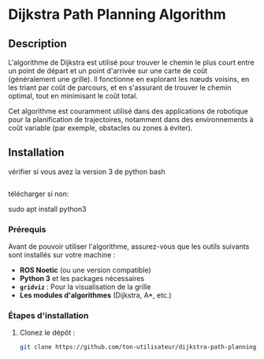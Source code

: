 # Dijkstra Path Planning Algorithm

## Description

L'algorithme de Dijkstra est utilisé pour trouver le chemin le plus court entre un point de départ et un point d'arrivée sur une carte de coût (généralement une grille). Il fonctionne en explorant les nœuds voisins, en les triant par coût de parcours, et en s'assurant de trouver le chemin optimal, tout en minimisant le coût total.

Cet algorithme est couramment utilisé dans des applications de robotique pour la planification de trajectoires, notamment dans des environnements à coût variable (par exemple, obstacles ou zones à éviter).

## Installation

vérifier si vous avez la version 3 de python 
bash
```sudo apt update
```
télécharger si non:

sudo apt install python3


### Prérequis
Avant de pouvoir utiliser l'algorithme, assurez-vous que les outils suivants sont installés sur votre machine :

- **ROS Noetic** (ou une version compatible)
- **Python 3** et les packages nécessaires
- **`gridviz`** : Pour la visualisation de la grille
- **Les modules d'algorithmes** (Dijkstra, A*, etc.)

### Étapes d'installation

1. Clonez le dépôt :
   ```bash
   git clone https://github.com/ton-utilisateur/dijkstra-path-planning.git
